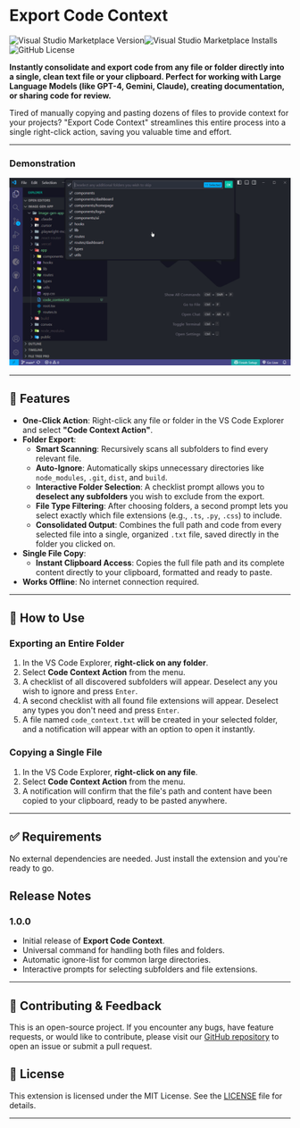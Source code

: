 # Export Code Context

![Visual Studio Marketplace Version](https://img.shields.io/visual-studio-marketplace/v/rahathasan.export-code-context?color=blue&label=VS%20Marketplace)![Visual Studio Marketplace Installs](https://img.shields.io/visual-studio-marketplace/i/rahathasan.export-code-context?color=green)![GitHub License](https://img.shields.io/github/license/rahathasan5773/export-code-context)

**Instantly consolidate and export code from any file or folder directly into a single, clean text file or your clipboard. Perfect for working with Large Language Models (like GPT-4, Gemini, Claude), creating documentation, or sharing code for review.**

Tired of manually copying and pasting dozens of files to provide context for your projects? "Export Code Context" streamlines this entire process into a single right-click action, saving you valuable time and effort.

---

### Demonstration

![Demonstration GIF](https://github.com/rahathasan5773/export-code-context/blob/5910961ea2a4a365aee6a20d568911ca35d9ca3c/export-code-context.gif)

---

## 🚀 Features

-   **One-Click Action**: Right-click any file or folder in the VS Code Explorer and select **"Code Context Action"**.
-   **Folder Export**:
    -   **Smart Scanning**: Recursively scans all subfolders to find every relevant file.
    -   **Auto-Ignore**: Automatically skips unnecessary directories like `node_modules`, `.git`, `dist`, and `build`.
    -   **Interactive Folder Selection**: A checklist prompt allows you to **deselect any subfolders** you wish to exclude from the export.
    -   **File Type Filtering**: After choosing folders, a second prompt lets you select exactly which file extensions (e.g., `.ts`, `.py`, `.css`) to include.
    -   **Consolidated Output**: Combines the full path and code from every selected file into a single, organized `.txt` file, saved directly in the folder you clicked on.
-   **Single File Copy**:
    -   **Instant Clipboard Access**: Copies the full file path and its complete content directly to your clipboard, formatted and ready to paste.
-   **Works Offline**: No internet connection required.

---

## 📖 How to Use

### Exporting an Entire Folder

1.  In the VS Code Explorer, **right-click on any folder**.
2.  Select **Code Context Action** from the menu.
3.  A checklist of all discovered subfolders will appear. Deselect any you wish to ignore and press `Enter`.
4.  A second checklist with all found file extensions will appear. Deselect any types you don't need and press `Enter`.
5.  A file named `code_context.txt` will be created in your selected folder, and a notification will appear with an option to open it instantly.

### Copying a Single File

1.  In the VS Code Explorer, **right-click on any file**.
2.  Select **Code Context Action** from the menu.
3.  A notification will confirm that the file's path and content have been copied to your clipboard, ready to be pasted anywhere.

---

## ✅ Requirements

No external dependencies are needed. Just install the extension and you're ready to go.

## Release Notes

### 1.0.0

-   Initial release of **Export Code Context**.
-   Universal command for handling both files and folders.
-   Automatic ignore-list for common large directories.
-   Interactive prompts for selecting subfolders and file extensions.

---

## 🤝 Contributing & Feedback

This is an open-source project. If you encounter any bugs, have feature requests, or would like to contribute, please visit our [GitHub repository](https://github.com/rahathasan/export-code-context) to open an issue or submit a pull request.

## 📄 License

This extension is licensed under the MIT License. See the [LICENSE](https://github.com/rahathasan/export-code-context/blob/main/LICENSE) file for details.

---